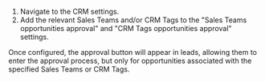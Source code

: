 1. Navigate to the CRM settings.
2. Add the relevant Sales Teams and/or CRM Tags to the "Sales Teams opportunities approval" and
"CRM Tags opportunities approval" settings.

Once configured, the approval button will appear in leads, allowing them to enter the approval process, but
only for opportunities associated with the specified Sales Teams or CRM Tags.
